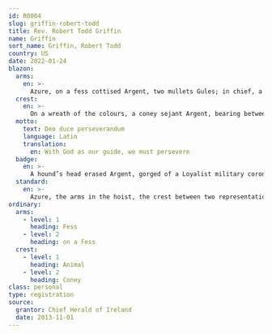 ```yaml
---
id: R0004
slug: griffin-robert-todd
title: Rev. Robert Todd Griffin
name: Griffin
sort_name: Griffin, Robert Todd
country: US
date: 2022-01-24
blazon:
  arms:
    en: >-
      Azure, on a fess cottised Argent, two mullets Gules; in chief, a hound, and in base, a coney, both courant of the Second.
  crest:
    en: >-
      On a wreath of the colours, a coney sejant Argent, bearing between the forepaws a rose Gules, on a helmet mantled Gules, doubled Argent.
  motto:
    text: Deo duce perseverandum
    language: Latin
    translation:
      en: With God as our guide, we must persevere
  badge:
    en: >-
      A hound’s head erased Argent, gorged of a Loyalist military coronet Or.
  standard:
    en: >-
      Azure, the arms in the hoist, the crest between two representations of the badge, all separated by transverse bands cottised Argent, bearing the motto in Sable with the words "DEO DUCE" on the sinister band and "PERSEVERANDUM" on the dexter, the whole fringed compony Argent and Gules, the sleeve Azure.
ordinary:
  arms:
    - level: 1
      heading: Fess
    - level: 2
      heading: on a Fess
  crest:
    - level: 1
      heading: Animal
    - level: 2
      heading: Coney
class: personal
type: registration
source:
  grantor: Chief Herald of Ireland
  date: 2013-11-01
---
```

